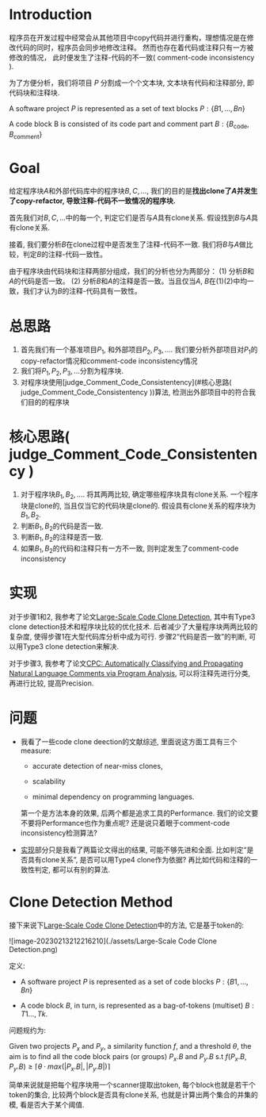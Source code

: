 # Introduction

程序员在开发过程中经常会从其他项目中copy代码并进行重构，理想情况是在修改代码的同时，程序员会同步地修改注释。 然而也存在着代码或注释只有一方被修改的情况， 此时便发生了注释-代码的不一致( comment-code inconsistency ).



为了方便分析，我们将项目 $P$ 分割成一个个文本块, 文本块有代码和注释部分, 即代码块和注释块.

A software project $P$ is represented as a set of text blocks $P : \{B1,\dots,Bn\}$

A code block B is consisted of its code part and comment part $B: \{B_{\mathrm{code}}, B_{\mathrm{comment}} \}$



# Goal

给定程序块$A$和外部代码库中的程序块$B, C, \dots$, 我们的目的是**找出clone了$A$并发生了copy-refactor, 导致注释-代码不一致情况的程序块.** 



首先我们对$B, C, \dots$中的每一个, 判定它们是否与$A$具有clone关系. 假设找到$B$与$A$具有clone关系.

接着, 我们要分析$B$在clone过程中是否发生了注释-代码不一致. 我们将$B$与$A$做比较，判定$B$的注释-代码一致性。 

由于程序块由代码块和注释两部分组成，我们的分析也分为两部分： (1) 分析$B$和$A$的代码是否一致。  (2) 分析$B$和$A$的注释是否一致。当且仅当$A$, $B$在(1)(2)中均一致，我们才认为$B$的注释-代码具有一致性。  



# 总思路

1. 首先我们有一个基准项目$P_1$, 和外部项目$P_2, P_3, \dots$. 我们要分析外部项目对$P_1$的copy-refactor情况和comment-code inconsistency情况
2. 我们将$P_1, P_2, P_3, \dots$分割为程序块.
3. 对程序块使用[judge_Comment_Code_Consistentency](#核心思路( judge_Comment_Code_Consistentency ))算法, 检测出外部项目中的符合我们目的的程序块



# 核心思路( judge_Comment_Code_Consistentency )

1. 对于程序块$B_1, B_2, \dots$. 将其两两比较, 确定哪些程序块具有clone关系. 一个程序块是clone的, 当且仅当它的代码块是clone的. 假设具有clone关系的程序块为$B_1, B_2$.
2. 判断$B_1, B_2$的代码是否一致. 
3. 判断$B_1, B_2$的注释是否一致.
4. 如果$B_1, B_2$的代码和注释只有一方不一致, 则判定发生了comment-code inconsistency

# 实现

对于步骤1和2, 我参考了论文[Large-Scale Code Clone Detection](https://escholarship.org/uc/item/45r2308g), 其中有Type3 clone detection技术和程序块比较的优化技术. 后者减少了大量程序块两两比较的复杂度, 使得步骤1在大型代码库分析中成为可行. 步骤2“代码是否一致”的判断, 可以用Type3 clone detection来解决.

对于步骤3, 我参考了论文[CPC: Automatically Classifying and Propagating Natural Language Comments via Program Analysis](https://doi.org/10.1145/3377811.3380427), 可以将注释先进行分类, 再进行比较, 提高Precision.





# 问题

* 我看了一些code clone deection的文献综述, 里面说这方面工具有三个measure:

  * accurate detection of near-miss clones,

  * scalability
  * minimal dependency on programming languages.

  第一个是方法本身的效果, 后两个都是追求工具的Performance. 我们的论文要不要将Performance也作为重点呢? 还是说只着眼于comment-code inconsistency检测算法?

* [实现](#实现)部分只是我看了两篇论文得出的结果, 可能不够先进和全面. 比如判定“是否具有clone关系”, 是否可以用Type4 clone作为依据? 再比如代码和注释的一致性判定, 都可以有别的算法.



# Clone Detection Method

接下来说下[Large-Scale Code Clone Detection](https://escholarship.org/uc/item/45r2308g)中的方法, 它是基于token的:

![image-20230213212216210](./assets/Large-Scale Code Clone Detection.png)

定义:

* A software project $P$ is represented as a set of code blocks $P : \{B1,\dots,Bn\}$

* A code block $B$, in turn, is represented as a bag-of-tokens (multiset) $B : {T1...,Tk}$. 



问题规约为:

Given two projects $P_x$ and $P_y$, a similarity function $f$, and a threshold $θ$, the aim is to find all the code block pairs (or groups) $P_x.B$ and $P_y.B$  s.t $f(P_x.B,P_y.B) ≥ ⌈ θ · max(|P_x.B|, |P_y.B|) ⌉$



简单来说就是把每个程序块用一个scanner提取出token, 每个block也就是若干个token的集合, 比较两个block是否具有clone关系, 也就是计算出两个集合的并集的模, 看是否大于某个阈值.









